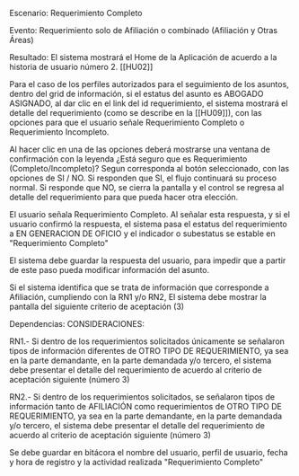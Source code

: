 Escenario:
	Requerimiento Completo

Evento:
	Requerimiento solo de Afiliación o combinado (Afiliación y Otras Áreas)

Resultado:
El sistema mostrará el Home de la Aplicación de acuerdo a la historia de usuario número 2. [[HU02]]

Para el caso de los perfiles autorizados para el seguimiento de los asuntos, dentro del grid de información, si el estatus del asunto es ABOGADO ASIGNADO, al dar clic en el link del id requerimiento, el sistema mostrará el detalle del requerimiento  (como se describe en la [[HU09]]), con las opciones para que el usuario señale Requerimiento Completo o Requerimiento Incompleto.

Al hacer clic en una de las opciones deberá mostrarse una ventana de confirmación con la leyenda ¿Está seguro que es Requerimiento (Completo/Incompleto)? Segun corresponda al botón seleccionado, con las opciones de SI / NO. Si responden que SI, el flujo continuará su proceso normal. Si responde que NO, se cierra la pantalla y el control se regresa al detalle del requerimiento para que pueda hacer otra elección.

El usuario señala Requerimiento Completo. Al señalar esta respuesta, y si el usuario confirmó la respuesta, el sistema pasa el estatus del requerimiento a EN GENERACION DE OFICIO y el indicador o subestatus se estable en "Requerimiento Completo"


El sistema debe guardar la respuesta del usuario, para impedir que a partir de este paso pueda modificar información del asunto.

Si el sistema identifica que se trata de información que corresponde a Afiliación, cumpliendo con la RN1  y/o RN2, El sistema debe mostrar la pantalla del siguiente criterio de aceptación (3)


Dependencias:
CONSIDERACIONES:


RN1.- Si dentro de los requerimientos solicitados únicamente se señalaron tipos de información diferentes de OTRO TIPO DE REQUERIMIENTO, ya sea en la parte demandante, en la parte demandada y/o tercero, el sistema debe presentar el detalle del requerimiento de acuerdo al criterio de aceptación siguiente (número 3)

RN2.- Si dentro de los requerimientos solicitados, se señalaron tipos de información tanto de AFILIACIÓN como requerimientos de OTRO TIPO DE REQUERIMIENTO, ya sea en la parte demandante, en la parte demandada y/o tercero, el sistema debe presentar el detalle del requerimiento de acuerdo al criterio de aceptación siguiente (número 3)


Se debe guardar en bitácora el nombre del usuario, perfil de usuario, fecha y hora de registro y la actividad realizada  "Requerimiento Completo"
